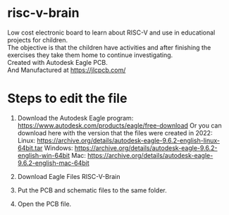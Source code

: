 # risc-v-brain

Low cost electronic board to learn about RISC-V and use in educational projects for children. <br>
The objective is that the children have activities and after finishing the exercises they take them home to continue investigating. <br>
Created with Autodesk Eagle PCB. <br>
And Manufactured at https://jlcpcb.com/
# Steps to edit the file
1. Download the Autodesk Eagle program: https://www.autodesk.com/products/eagle/free-download
Or you can download here with the version that the files were created in 2022:
  Linux: https://archive.org/details/autodesk-eagle-9.6.2-english-linux-64bit.tar
  Windows: https://archive.org/details/autodesk-eagle-9.6.2-english-win-64bit
  Mac: https://archive.org/details/autodesk-eagle-9.6.2-english-mac-64bit
  
2. Download Eagle Files RISC-V-Brain
3. Put the PCB and schematic files to the same folder.
4. Open the PCB file.

